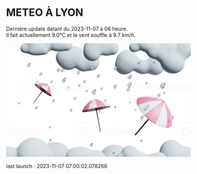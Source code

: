 # METEO À LYON

Dernière update datant du 2023-11-07 à 06 heure.  
Il fait actuellement 9.0°C et le vent souffle à 9.7 km/h.      

![](./.github/rain.png)

last launch : 2023-11-07 07:00:02.078266
